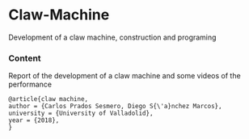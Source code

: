 # Claw-Machine
Development of a claw machine, construction and programing

### Content

Report of the development of a claw machine and some videos of the performance


```
@article{claw machine,
author = {Carlos Prados Sesmero, Diego S{\'a}nchez Marcos},
university = {University of Valladolid},
year = {2018},
}
```
